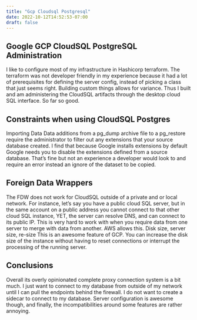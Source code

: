```yaml
---
title: "Gcp Cloudsql Postgresql"
date: 2022-10-12T14:52:53-07:00
draft: false
---
```

## Google GCP CloudSQL PostgreSQL Administration
I like to configure most of my infrastructure in Hashicorp terraform. The terraform was not developer friendly in my experience because it had a lot of prerequisites for defining the server config, instead of picking a class that just seems right. Building custom things allows for variance. Thus I built and am administering the CloudSQL artifacts through the desktop cloud SQL interface. So far so good.

## Constraints when using CloudSQL Postgres
Importing Data
Data additions from a pg_dump archive file to a pg_restore require the administrator to filter out any extensions that your source database created. I find that because Google installs extensions by default Google needs you to disable the extensions defined from a source database. That’s fine but not an experience a developer would look to and require an error instead an ignore of the dataset to be copied.
## Foreign Data Wrappers
The FDW does not work for CloudSQL outside of a private and or local network. For instance, let’s say you have a public cloud SQL server, but in the same account on a public address you cannot connect to that other cloud SQL instance, YET, the server can resolve DNS, and can connect to its public IP.
This is very hard to work with when you require data from one server to merge with data from another. AWS allows this.
Disk size, server size, re-size
This is an awesome feature of GCP. You can increase the disk size of the instance without having to reset connections or interrupt the processing of the running server.
## Conclusions
Overall its overly opinionated complete proxy connection system is a bit much. I just want to connect to my database from outside of my network until I can pull the endpoints behind the firewall. I do not want to create a sidecar to connect to my database. Server configuration is awesome though, and finally, the incompatibilities around some features are rather annoying.
